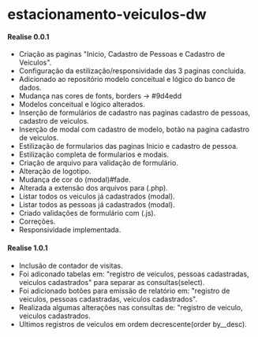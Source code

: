 # estacionamento-veiculos-dw  
#### Realise 0.0.1
- Criação as paginas "Inicio, Cadastro de Pessoas e Cadastro de Veiculos".  
- Configuração da estilização/responsividade das 3 paginas concluida.  
- Adicionado ao repositório modelo conceitual e lógico do banco de dados.  
- Mudança nas cores de fonts, borders -> #9d4edd  
- Modelos conceitual e lógico alterados.  
- Inserção de formulários de cadastro nas paginas cadastro de pessoas, cadastro de veiculos.  
- Inserção de modal com cadastro de modelo, botão na pagina cadastro de veiculos.  
- Estilização de formularios das paginas Inicio e cadastro de pessoa.  
- Estilização completa de formularios e modais.  
- Criação de arquivo para validação de formulário.  
- Alteração de logotipo.  
- Mudança de cor do (modal)#fade.  
- Alterada a extensão dos arquivos para (.php).  
- Listar todos os veiculos já cadastrados (modal).  
- Listar todos as pessoas já cadastrados (modal).  
- Criado validações de formulário com (.js).  
- Correções.  
- Responsividade implementada.  
#### Realise 1.0.1  
- Inclusão de contador de visitas.  
- Foi adiconado tabelas em: "registro de veiculos, pessoas cadastradas, veiculos cadastrados" para separar as consultas(select).  
- Foi adicionado botões para emissão de relatório em: "registro de veiculos, pessoas cadastradas, veiculos cadastrados".  
- Realizada algumas alterações nas consultas de: "registro de veiculo, veiculos cadastrados.  
- Ultimos registros de veiculos em ordem decrescente(order by__desc).